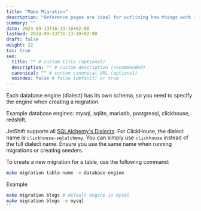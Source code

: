 ```yaml
---
title: "Make Migration"
description: "Reference pages are ideal for outlining how things work in terse and clear terms."
summary: ""
date: 2024-09-13T16:13:18+02:00
lastmod: 2024-09-13T16:13:18+02:00
draft: false
weight: 22
toc: true
seo:
  title: "" # custom title (optional)
  description: "" # custom description (recommended)
  canonical: "" # custom canonical URL (optional)
  noindex: false # false (default) or true
---
```


Each database engine (dialect) has its own schema, so you need to specify the engine when creating a migration.

Example database engines: mysql, sqlite, mariadb, postgresql, clickhouse, redshift.

JetShift supports all [SQLAlchemy's Dialects](https://docs.sqlalchemy.org/en/20/dialects/). For ClickHouse, the dialect name is `clickhouse-sqlalchemy`. You can simply use `clickhouse` instead of the full dialect name. Ensure you use the same name when running migrations or creating seeders.

To create a new migration for a table, use the following command:

```bash
make migration table-name -e database-engine
```

Example

```bash
make migration blogs # default engine is mysql
make migration blogs -e mysql
``
